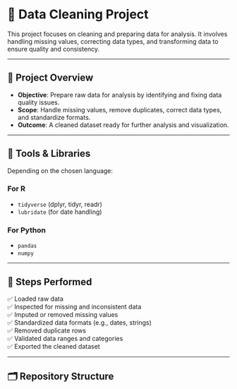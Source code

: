 # 🧹 Data Cleaning Project

This project focuses on cleaning and preparing data for analysis. It involves handling missing values, correcting data types, and transforming data to ensure quality and consistency.

---

## 🚀 Project Overview

- **Objective**: Prepare raw data for analysis by identifying and fixing data quality issues.
- **Scope**: Handle missing values, remove duplicates, correct data types, and standardize formats.
- **Outcome**: A cleaned dataset ready for further analysis and visualization.

---

## 🔧 Tools & Libraries

Depending on the chosen language:

### For R
- `tidyverse` (dplyr, tidyr, readr)
- `lubridate` (for date handling)

### For Python
- `pandas`
- `numpy`

---

## 📄 Steps Performed

✅ Loaded raw data  
✅ Inspected for missing and inconsistent data  
✅ Imputed or removed missing values  
✅ Standardized data formats (e.g., dates, strings)  
✅ Removed duplicate rows  
✅ Validated data ranges and categories  
✅ Exported the cleaned dataset

---

## 🗂️ Repository Structure

